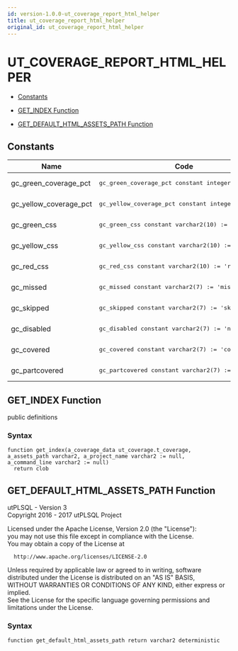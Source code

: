 ```yaml
---
id: version-1.0.0-ut_coverage_report_html_helper
title: ut_coverage_report_html_helper
original_id: ut_coverage_report_html_helper
---
```


# UT_COVERAGE_REPORT_HTML_HELPER



- [Constants](#constants)



- [GET_INDEX Function](#get_index)
- [GET_DEFAULT_HTML_ASSETS_PATH Function](#get_default_html_assets_path)





## Constants<a name="constants"></a>

Name | Code | Description
--- | --- | ---
gc_green_coverage_pct | <pre>gc_green_coverage_pct  constant integer := 90;</pre> | 
gc_yellow_coverage_pct | <pre>gc_yellow_coverage_pct constant integer := 80;</pre> | 
gc_green_css | <pre>gc_green_css  constant varchar2(10) := 'green';</pre> | 
gc_yellow_css | <pre>gc_yellow_css constant varchar2(10) := 'yellow';</pre> | 
gc_red_css | <pre>gc_red_css    constant varchar2(10) := 'red';</pre> | 
gc_missed | <pre>gc_missed      constant varchar2(7) := 'missed';</pre> | 
gc_skipped | <pre>gc_skipped     constant varchar2(7) := 'skipped';</pre> | 
gc_disabled | <pre>gc_disabled    constant varchar2(7) := 'never';</pre> | 
gc_covered | <pre>gc_covered     constant varchar2(7) := 'covered';</pre> | 
gc_partcovered | <pre>gc_partcovered constant varchar2(7) := 'partcov';</pre> | 






 
## GET_INDEX Function<a name="get_index"></a>


<p>
<p>public definitions</p>
</p>

### Syntax
```plsql
function get_index(a_coverage_data ut_coverage.t_coverage, a_assets_path varchar2, a_project_name varchar2 := null, a_command_line varchar2 := null)
  return clob
```

 





 
## GET_DEFAULT_HTML_ASSETS_PATH Function<a name="get_default_html_assets_path"></a>


<p>
<p>utPLSQL - Version 3<br />  Copyright 2016 - 2017 utPLSQL Project</p><p>  Licensed under the Apache License, Version 2.0 (the &quot;License&quot;):<br />  you may not use this file except in compliance with the License.<br />  You may obtain a copy of the License at</p><pre><code>  http://www.apache.org/licenses/LICENSE-2.0</code></pre><p>  Unless required by applicable law or agreed to in writing, software<br />  distributed under the License is distributed on an &quot;AS IS&quot; BASIS,<br />  WITHOUT WARRANTIES OR CONDITIONS OF ANY KIND, either express or implied.<br />  See the License for the specific language governing permissions and<br />  limitations under the License.</p>
</p>

### Syntax
```plsql
function get_default_html_assets_path return varchar2 deterministic
```

 





 
